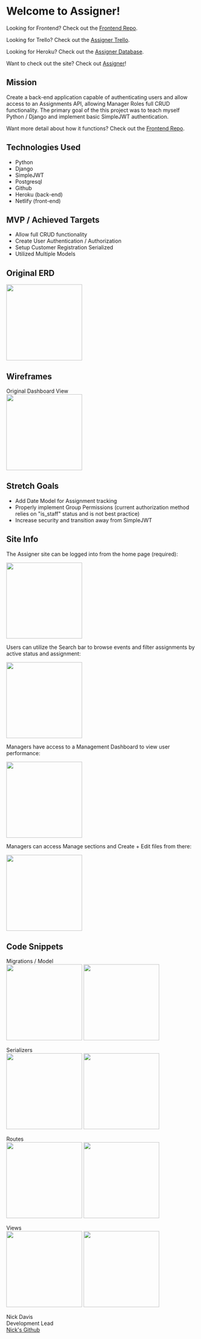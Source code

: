 # Welcome to Assigner!

Looking for Frontend? Check out the <a href="https://github.com/nickdavis1018/assigner_frontend">Frontend Repo</a>.

Looking for Trello? Check out the <a href="https://trello.com/b/HFioMszG/assigner/">Assigner Trello</a>.

Looking for Heroku? Check out the <a href="https://dashboard.heroku.com/apps/assigner-database/">Assigner Database</a>.

Want to check out the site? Check out <a href="https://assigner.netlify.app/">Assigner</a>!

## Mission

Create a back-end application capable of authenticating users and allow access to an Assignments API, allowing Manager Roles full CRUD functionality. The primary goal of the this project was to teach myself Python / Django and implement basic SimpleJWT authentication.

Want more detail about how it functions? Check out the <a href="https://github.com/nickdavis1018/assigner_frontend">Frontend Repo</a>.

## Technologies Used 

- Python 
- Django
- SimpleJWT
- Postgresql
- Github
- Heroku (back-end)
- Netlify (front-end)

## MVP / Achieved Targets

- Allow full CRUD functionality
- Create User Authentication / Authorization
- Setup Customer Registration Serialized
- Utilized Multiple Models

## Original ERD

<img src="https://imgur.com/cZyqo4kpng.png"/>

## Wireframes

Original Dashboard View<br/>
<img src="https://imgur.com/aD5Mdyy.png"/>

## Stretch Goals

- Add Date Model for Assignment tracking
- Properly implement Group Permissions (current authorization method relies on "is_staff" status and is not best practice)
- Increase security and transition away from SimpleJWT

## Site Info

The Assigner site can be logged into from the home page (required):

<img src="https://imgur.com/9UJS8FU.png"/>

Users can utilize the Search bar to browse events and filter assignments by active status and assignment:

<img src="https://imgur.com/Z0UweME.png"/>

Managers have access to a Management Dashboard to view user performance:

<img src="https://imgur.com/YTYxyQo.png"/>

Managers can access Manage sections and Create + Edit files from there:

<img src="https://imgur.com/eAVsaaT.png"/>

## Code Snippets

Migrations / Model<br/>
<img src="https://imgur.com/88YmRpY.png"/>
<img src="https://imgur.com/xeqbxIq.png"/>

Serializers<br/>
<img src="https://imgur.com/HscxUOl.png"/>
<img src="https://imgur.com/Pg98XqO.png"/>

Routes<br/>
<img src="https://imgur.com/jGUORQx.png"/>
<img src="https://imgur.com/3BGq0wO.png"/>

Views<br/>
<img src="https://imgur.com/89F8PNN.png"/>
<img src="https://imgur.com/urB2GnX.png"/>

Nick Davis<br>
Development Lead<br>
<a href="https://github.com/nickdavis1018">Nick's Github</a>

<style>
    img{
        width: 200px;
        height: 200px;
        text-align: center;
    }
</style>